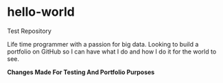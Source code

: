 # hello-world
Test Repository

Life time programmer with a passion for big data. Looking to build a portfolio on GitHub so I can have what I do and how I 
do it for the world to see. 

__Changes Made For Testing And Portfolio Purposes__
